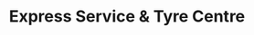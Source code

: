 ---
title: "Express Service & Tyre Centre"
url: /new-ross/express-service-and-tyre-centre/
shop: tyres
---